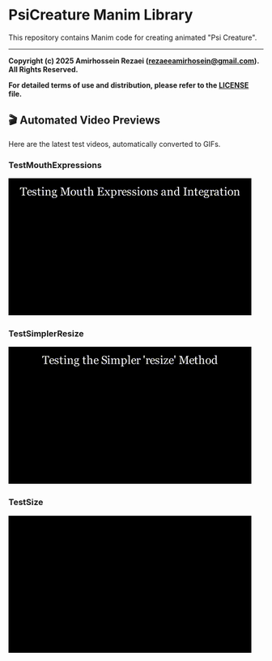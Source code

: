 # PsiCreature Manim Library

This repository contains Manim code for creating animated "Psi Creature".

---

**Copyright (c) 2025 Amirhossein Rezaei (rezaeeamirhosein@gmail.com). All Rights Reserved.**

**For detailed terms of use and distribution, please refer to the [LICENSE](LICENSE) file.**

## 🎬 Automated Video Previews

Here are the latest test videos, automatically converted to GIFs.

<!-- START_GIFS -->
### TestMouthExpressions
[![Preview of TestMouthExpressions](media/videos/tests/1080p60/gifs/TestMouthExpressions.gif)](./media/videos/tests/1080p60/TestMouthExpressions.mp4)

### TestSimplerResize
[![Preview of TestSimplerResize](media/videos/tests/1080p60/gifs/TestSimplerResize.gif)](./media/videos/tests/1080p60/TestSimplerResize.mp4)

### TestSize
[![Preview of TestSize](media/videos/tests/1080p60/gifs/TestSize.gif)](./media/videos/tests/1080p60/TestSize.mp4)


<!-- END_GIFS -->
